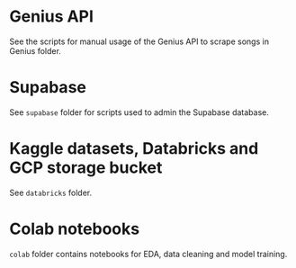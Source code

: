 # Genius API
See the scripts for manual usage of the Genius API to scrape songs in Genius folder.

# Supabase
See `supabase` folder for scripts used to admin the Supabase database.

# Kaggle datasets, Databricks and GCP storage bucket
See `databricks` folder. 

# Colab notebooks
`colab` folder contains notebooks for EDA, data cleaning and model training.